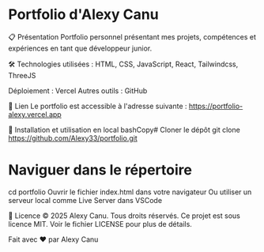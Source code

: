 # Portfolio d'Alexy Canu #

📋 Présentation
Portfolio personnel présentant mes projets, compétences et expériences en tant que développeur junior.

🛠️ Technologies utilisées : HTML, CSS, JavaScript, React, Tailwindcss, ThreeJS

Déploiement : Vercel
Autres outils : GitHub

🔗 Lien
Le portfolio est accessible à l'adresse suivante : https://portfolio-alexy.vercel.app

🚀 Installation et utilisation en local
bashCopy# Cloner le dépôt
git clone https://github.com/Alexy33/portfolio.git

# Naviguer dans le répertoire
cd portfolio
Ouvrir le fichier index.html dans votre navigateur
Ou utiliser un serveur local comme Live Server dans VSCode

📝 Licence
© 2025 Alexy Canu. Tous droits réservés.
Ce projet est sous licence MIT. Voir le fichier LICENSE pour plus de détails.

Fait avec ❤️ par Alexy Canu
